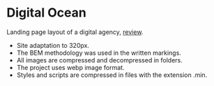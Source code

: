 # Digital Ocean
Landing page layout of a digital agency, [review](https://nazar-nahorniak.github.io/digital-ocean/). 

- Site adaptation to 320px.
- The BEM methodology was used in the written markings.
- All images are compressed and decompressed in folders.
- The project uses webp image format.
- Styles and scripts are compressed in files with the extension .min.
